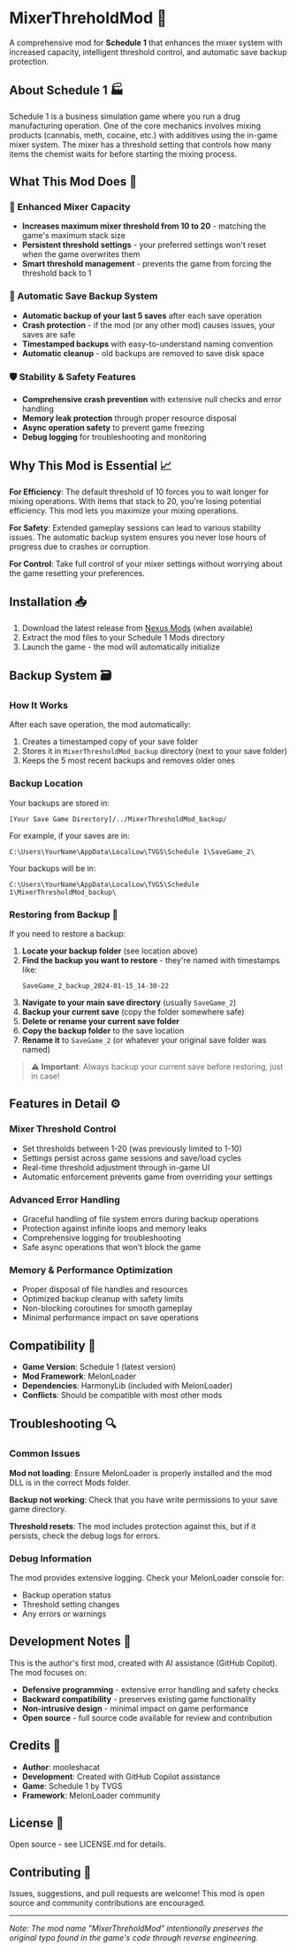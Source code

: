 # MixerThreholdMod 🧪

A comprehensive mod for **Schedule 1** that enhances the mixer system with increased capacity, intelligent threshold control, and automatic save backup protection.

## About Schedule 1 🏭

Schedule 1 is a business simulation game where you run a drug manufacturing operation. One of the core mechanics involves mixing products (cannabis, meth, cocaine, etc.) with additives using the in-game mixer system. The mixer has a threshold setting that controls how many items the chemist waits for before starting the mixing process.

## What This Mod Does 🚀

### 🔧 Enhanced Mixer Capacity
- **Increases maximum mixer threshold from 10 to 20** - matching the game's maximum stack size
- **Persistent threshold settings** - your preferred settings won't reset when the game overwrites them
- **Smart threshold management** - prevents the game from forcing the threshold back to 1

### 💾 Automatic Save Backup System
- **Automatic backup of your last 5 saves** after each save operation
- **Crash protection** - if the mod (or any other mod) causes issues, your saves are safe
- **Timestamped backups** with easy-to-understand naming convention
- **Automatic cleanup** - old backups are removed to save disk space

### 🛡️ Stability & Safety Features
- **Comprehensive crash prevention** with extensive null checks and error handling
- **Memory leak protection** through proper resource disposal
- **Async operation safety** to prevent game freezing
- **Debug logging** for troubleshooting and monitoring

## Why This Mod is Essential 📈

**For Efficiency**: The default threshold of 10 forces you to wait longer for mixing operations. With items that stack to 20, you're losing potential efficiency. This mod lets you maximize your mixing operations.

**For Safety**: Extended gameplay sessions can lead to various stability issues. The automatic backup system ensures you never lose hours of progress due to crashes or corruption.

**For Control**: Take full control of your mixer settings without worrying about the game resetting your preferences.

## Installation 📥

1. Download the latest release from [Nexus Mods](https://www.nexusmods.com/schedule1) (when available)
2. Extract the mod files to your Schedule 1 Mods directory
3. Launch the game - the mod will automatically initialize

## Backup System 🗃️

### How It Works
After each save operation, the mod automatically:
1. Creates a timestamped copy of your save folder
2. Stores it in `MixerThresholdMod_backup` directory (next to your save folder)
3. Keeps the 5 most recent backups and removes older ones

### Backup Location
Your backups are stored in:
```
[Your Save Game Directory]/../MixerThresholdMod_backup/
```

For example, if your saves are in:
```
C:\Users\YourName\AppData\LocalLow\TVGS\Schedule 1\SaveGame_2\
```

Your backups will be in:
```
C:\Users\YourName\AppData\LocalLow\TVGS\Schedule 1\MixerThresholdMod_backup\
```

### Restoring from Backup 🔄

If you need to restore a backup:

1. **Locate your backup folder** (see location above)
2. **Find the backup you want to restore** - they're named with timestamps like:
   ```
   SaveGame_2_backup_2024-01-15_14-30-22
   ```
3. **Navigate to your main save directory** (usually `SaveGame_2`)
4. **Backup your current save** (copy the folder somewhere safe)
5. **Delete or rename your current save folder**
6. **Copy the backup folder** to the save location
7. **Rename it** to `SaveGame_2` (or whatever your original save folder was named)

> ⚠️ **Important**: Always backup your current save before restoring, just in case!

## Features in Detail ⚙️

### Mixer Threshold Control
- Set thresholds between 1-20 (was previously limited to 1-10)
- Settings persist across game sessions and save/load cycles
- Real-time threshold adjustment through in-game UI
- Automatic enforcement prevents game from overriding your settings

### Advanced Error Handling
- Graceful handling of file system errors during backup operations
- Protection against infinite loops and memory leaks
- Comprehensive logging for troubleshooting
- Safe async operations that won't block the game

### Memory & Performance Optimization
- Proper disposal of file handles and resources
- Optimized backup cleanup with safety limits
- Non-blocking coroutines for smooth gameplay
- Minimal performance impact on save operations

## Compatibility 🔧

- **Game Version**: Schedule 1 (latest version)
- **Mod Framework**: MelonLoader
- **Dependencies**: HarmonyLib (included with MelonLoader)
- **Conflicts**: Should be compatible with most other mods

## Troubleshooting 🔍

### Common Issues

**Mod not loading**: Ensure MelonLoader is properly installed and the mod DLL is in the correct Mods folder.

**Backup not working**: Check that you have write permissions to your save game directory.

**Threshold resets**: The mod includes protection against this, but if it persists, check the debug logs for errors.

### Debug Information
The mod provides extensive logging. Check your MelonLoader console for:
- Backup operation status
- Threshold setting changes  
- Any errors or warnings

## Development Notes 🔨

This is the author's first mod, created with AI assistance (GitHub Copilot). The mod focuses on:
- **Defensive programming** - extensive error handling and safety checks
- **Backward compatibility** - preserves existing game functionality
- **Non-intrusive design** - minimal impact on game performance
- **Open source** - full source code available for review and contribution

## Credits 👏

- **Author**: mooleshacat
- **Development**: Created with GitHub Copilot assistance
- **Game**: Schedule 1 by TVGS
- **Framework**: MelonLoader community

## License 📄

Open source - see LICENSE.md for details.

## Contributing 🤝

Issues, suggestions, and pull requests are welcome! This mod is open source and community contributions are encouraged.

---

*Note: The mod name "MixerThreholdMod" intentionally preserves the original typo found in the game's code through reverse engineering.*